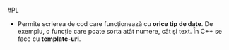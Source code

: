 #PL

- Permite scrierea de cod care funcționează cu **orice tip de date**. De exemplu, o funcție care poate sorta atât numere, cât și text. În C++ se face cu **template-uri**.